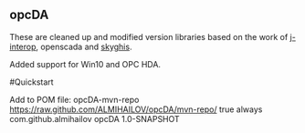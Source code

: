 ## opcDA

These are cleaned up and modified version libraries based on the work of [j-interop](https://sourceforge.net/projects/j-interop/), openscada and [skyghis](https://github.com/skyghis/j-interop-ng).

Added support for Win10 and OPC HDA.

#Quickstart

Add to POM file:
<repositories>
		<repository>
			<id>opcDA-mvn-repo</id>
			<url>https://raw.github.com/ALMIHAILOV/opcDA/mvn-repo/</url>
			<snapshots>
				<enabled>true</enabled>
				<updatePolicy>always</updatePolicy>
			</snapshots>
		</repository>
</repositories>
<dependencies>
		<dependency>
			<groupId>com.github.almihailov</groupId>
			<artifactId>opcDA</artifactId>
			<version>1.0-SNAPSHOT</version>
		</dependency>
</dependencies>


